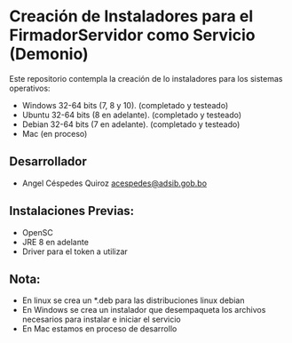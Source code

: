 # Creación de Instaladores para el FirmadorServidor como Servicio (Demonio)

Este repositorio contempla la creación de lo instaladores para los sistemas operativos:

- Windows 32-64 bits (7, 8 y 10).    (completado y testeado)
- Ubuntu 32-64 bits (8 en adelante). (completado y testeado)
- Debian 32-64 bits (7 en adelante). (completado y testeado)
- Mac                                (en proceso)

## Desarrollador

*  Angel Céspedes Quiroz   <acespedes@adsib.gob.bo>

## Instalaciones Previas:

- OpenSC
- JRE 8 en adelante
- Driver para el token a utilizar

## Nota:

- En linux se crea un *.deb para las distribuciones linux debian
- En Windows se crea un instalador que desempaqueta los archivos necesarios para instalar e iniciar el servicio
- En Mac estamos en proceso de desarrollo
